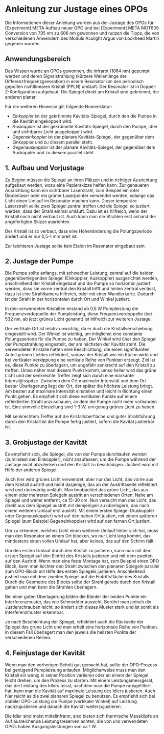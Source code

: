 # Anleitung zur Justage eines OPOs

Die Informationen dieser Anleitung wurden aus der Justage des OPOs für [Experiment] META Aufbau neuer OPO und bei [Experiment] META MOT606 Conversion von 795 nm zu 606 nm gewonnen und nutzen die Tipps, die von verschiedenen Anwendern des Moduls Aculight Argus von Lockheed Martin gegeben wurden.

## Anwendungsbereich

Das Wissen wurde an OPOs gewonnen, die infrarot (1064 nm) gepumpt werden und deren Signalstrahlung (kürzere Wellenlänge der Differenzfrequenzgeneration) in einem Resonator um den periodisch gepolten nichtlinearen Kristall (PPLN) umläuft. Der Resonator ist in Doppel-Z-Konfiguration aufgebaut. Die Spiegel direkt am Kristall sind gekrümmt, die anderen planar.

Für die weiteren Hinweise gilt folgende Nomenklatur:

- *Einkoppler* ist der gekrümmte Kavitäts-Spiegel, durch den die Pumpe in die Kavität eingekoppelt wird.
- *Auskoppler* ist der gekrümmte Kavitäts-Spiegel, durch den Pumpe, Idler und sichtbares Licht ausgekoppelt wird.
- *Gegeneinkoppler* ist der planare Kavitäts-Spiegel, der gegenüber dem Einkoppler und zu diesem parallel steht.
- *Gegenauskoppler* ist der planare Kavitäts-Spiegel, der gegenüber dem Auskoppler und zu diesem parallel steht.

## 1. Aufbau und Vorjustage

Zu Beginn müssen die Spiegel an ihren Plätzen und in richtiger Ausrichtung aufgebaut werden, wozu eine Papierskizze helfen kann. Zur genaueren Ausrichtung kann ein sichtbarer Laserstrahl, zum Beispiel ein roter Diodenlaser oder ein grüner Laserpointer verwendet werden, solange das Licht einen Umlauf im Resonator machen kann. Dieser temporäre Laserstrahl sollte zwei Spiegel zentral treffen und die Spiegel so justiert werden, dass der Strahl einmal umläuft. Dazu ist es hilfreich, wenn der Kristall noch nicht verbaut ist. Auch kann man die Strahlen erst anhand der angefertigten Skizze ausrichten.

Der Kristall ist so verbaut, dass eine Höhenänderung die Polungsperiode ändert und er nur 0,5-1 mm breit ist.

Zur leichteren Justage sollte kein Etalon im Resonator eingebaut sein.

## 2. Justage der Pumpe

Die Pumpe sollte anfangs, mit schwacher Leistung, zentral auf die beiden gegenüberliegenden Spiegel (Einkoppler, Auskoppler) ausgerichtet werden, anschließend der Kristall eingebaut und die Pumpe so horizontal justiert werden, dass sie vorne zentral den Kristall trifft und hinten zentral verlässt, dazu ist eine Strahlkamera hilfreich, oder mit einer Wandlerkarte. Dadurch ist der Strahl in der horizontalen durch Ort und Winkel justiert.

In den verwendeten Kristallen enstand ab 0,5 W Pumpleistung die Frequenzverdoppelte der Pumpleistung, diese Frequenzverdoppelte (bei 532 nm, ab jetzt grünes Licht genannt) ist hilfreich zur weiteren Justage.

Der vertikale Ort ist relativ unwichtig, da er duch die Kristallverschiebung eingestellt wird. Der Winkel ist wichtig, um möglichst eine konstante Polungsperiode für die Pumpe zu haben. Der Winkel wird über den Spiegel der Pumpstrahlung eingestellt, der am nächsten der Kavität steht. Die verwendeten Kristalle hatten eine Beschichtung, die einen signifikanten Anteil grünen Lichtes reflektiert, sodass der Kristall wie ein Etalon wirkt und bei vertikaler Verkippung eine vertikale Reihe von Punkten erzeugt. Ziel ist es, diese Punkte zu überlagern, um ungefähr senkrecht auf den Kristall zu treffen. Umso näher man diesem Punkt kommt, umso heller wird das grüne Licht und der senkrechte Treffer zeigt sich durch eine markante Intensitätsspitze. Zwischen dem Ort maximaler Intensität und dem Ort bester Überlagerung liegt der Ort, der später die höchste Leistung bringt. Am besten auf maximale Intensität einstellen und leicht in Richtung einen Punkt gehen. Es empfiehlt sich diese vertikalen Punkte auf einem reflektierten Strahl anzuschauen, an dem die Pumpe nicht mehr vorhanden ist. Eine sinnvolle Einstellung sind 1-3 W, um genug grünes Licht zu haben.

Mit senkrechtem Treffer auf die Kristalloberfläche und guter Strahlführung durch den Kristall ist die Pumpe fertig justiert, sofern die Kavität justierbar ist.

## 3. Grobjustage der Kavität

Es empfiehlt sich, die Spiegel, die von der Pumpe durchlaufen werden (zumindest den Einkoppler), nicht anzufassen, um die Pumpe während der Justage nicht abzulenken und den Kristall zu beschädigen. Justiert wird mit Hilfe der anderen Spiegel.

Auch hier wird grünes Licht verwendet, aber nur das Licht, das vorne aus dem Kristall austritt und nicht dasjenige, das an der Austrittsseite reflektiert wird und rückwärtig umläuft. Man beobachtet das grüne Licht, das aus einem oder mehreren Spiegeln austritt an verschiedenen Orten: Nahe am Spiegel und weiter entfernt, ca 15-30 cm. Nun versucht man das Licht, das direkt aus dem Spiegel austritt mit demjenigen zu überlagern, das nach einem weiteren Umlauf erst austritt. Mit einem ersten Spiegel (Auskoppler oder Gegenauskoppler) wird auf den nahen Ort justiert, mit einem späteren Spiegel (zum Beispiel Gegeneinkoppler) wird auf den fernen Ort justiert.

Um zu erkennen, welches Licht einen weiteren Umlauf hinter sich hat, muss man den Resonator an einem Ort blocken, wo nur Licht lang kommt, das mindestens einen vollen Umlauf hat, aber keines, das auf den Schirm fällt.

Um den ersten Umlauf durch den Kristall zu justieren, kann man mit dem ersten Spiegel auf den Eintritt des Kristalls justieren und mit dem zweiten auf den Austritt. Wenn man eine feste Montage hat, zum Beispiel einen OPO Block, kann man leichter den Strahl zwischen den planaren Spiegeln parallel zum OPO-Block mit Hilfe des ersten Spiegels justieren. Anschließend justiert man mit dem zweiten Spiegel auf die Eintrittsfläche des Kristalls. Durch die Geometrie des Blocks sollte der Strahl gerade durch den Kristall gehen und man kann die Strahlen überlagern.

Bei einer guten Überlagerung bilden die Ränder der beiden Punkte ein Interferenzmuster, das wie Schmodder aussieht. Berührt man jedoch die Justierschrauben leicht, so ändert sich dieses Muster stark und ist somit als Interferenzmuster erkennbar.

Je nach Beschichtung der Spiegel, reflektiert auch die Rückseite der Spiegel das grüne Licht und man erhält eine horizontale Reihe von Punkten. In diesem Fall überlagert man den jeweils die hellsten Punkte der verschiedenen Reihen.

## 4. Feinjustage der Kavität

Wenn man den vorherigen Schritt gut gemacht hat, sollte der OPO-Prozess bei genügend Pumpleistung anlaufen. Möglicherweise muss man den Kristall ein wenig in seiner Position variieren oder an einem der Spiegel leicht drehen, um den Prozess zu starten. Mit einem Leistungsmessgerät, das die Leistung des Idlers misst, nachdem man die Pumpe rausgefiltert hat, kann man die Kavität auf maximale Leistung des Idlers justieren. Auch hier reicht es die zwei planaren Spiegel zu benutzen. Es empfiehlt sich bei stabiler OPO-Leistung die Pumpe (vertikaler Winkel) auf Leistung nachzujustieren und danach die Kavität weiterzujustieren.

Die Idler sind meist mittelinfrarot, also bieten sich thermische Messköpfe an. Auf ausreichende Leistungsreserven achten, die von uns verwendeten OPOs haben Ausgangsleistungen von ca 1 W.